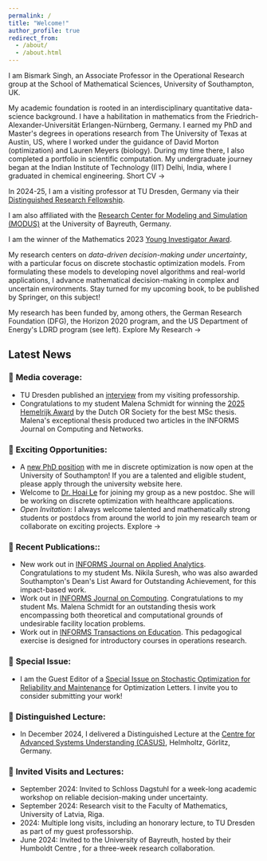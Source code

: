 ```yaml
---
permalink: /
title: "Welcome!"
author_profile: true
redirect_from: 
  - /about/
  - /about.html
---
```


I am Bismark Singh, an Associate Professor in the Operational Research group at the School of Mathematical Sciences, University of Southampton, UK. 

My academic foundation is rooted in an interdisciplinary quantitative data-science background. I have a habilitation in mathematics from the Friedrich-Alexander-Universität Erlangen-Nürnberg, Germany.  I earned my PhD and Master's degrees in operations research from The University of Texas at Austin, US, where I worked under the guidance of David Morton (optimization) and Lauren Meyers (biology). During my time there, I also completed a portfolio in scientific computation. My undergraduate journey began at the Indian Institute of Technology (IIT) Delhi, India, where I graduated in chemical engineering.  Short CV →

In 2024-25, I am a visiting professor at TU Dresden, Germany via their [Distinguished Research Fellowship](https://tu-dresden.de/bu/wirtschaft/die-fakultaet/news/auszeichnung-von-associate-professor-bismark-singh-als-distinguished-research-fellow).

I am also affiliated with the [Research Center for Modeling and Simulation (MODUS)](https://www.modus.uni-bayreuth.de/en/members/application-team/Singh/index.php) at the University of Bayreuth, Germany.

I am the winner of the Mathematics 2023 [Young Investigator Award](https://www.mdpi.com/journal/mathematics/awards/2137). 

My research centers on *data-driven decision-making under uncertainty*, with a particular focus on discrete stochastic optimization models. From formulating these models to developing novel algorithms and real-world applications, I advance mathematical decision-making in complex and uncertain environments. Stay turned for my upcoming book, to be published by Springer, on this subject!

My research has been funded by, among others, the German Research Foundation (DFG), the Horizon 2020 program, and the US Department of Energy's LDRD program (see left). Explore My Research →


## Latest News


###  🎉 **Media coverage**: 
-   TU Dresden published an [interview](https://tu-dresden.de/bu/wirtschaft/forschung/interview-bismark-singh) from my visiting professorship.
-   Congratulations to my student Malena Schmidt for winning the [2025 Hemelrijk Award](https://www.vvsor.nl/articles/hemelrijk-award-winner-2025/) by the Dutch OR Society for the best MSc thesis. Malena's exceptional thesis produced two articles in the INFORMS Journal on Computing and Networks. 

### 🎉 **Exciting Opportunities**:
  - A [new PhD position](https://www.findaphd.com/phds/project/mathematically-modeling-systems-resilient-against-unforeseen-attacks/?p177266) with me in discrete optimization is now open at the University of Southampton! If you are a talented and eligible student, please apply through the university website here.
  - Welcome to [Dr. Hoai Le](https://warwick.ac.uk/fac/sci/mathsys/people/students/mathsysi/hle/) for joining my group as a new postdoc. She will be working on discrete optimization with healthcare applications.
  - *Open Invitation*: I always welcome talented and mathematically strong students or postdocs from around the world to join my research team or collaborate on exciting projects. Explore →
  
### 🎉 **Recent Publications:**: 
  - New work out in [INFORMS Journal on Applied Analytics](https://pubsonline.informs.org/doi/10.1287/inte.2024.0160). Congratulations to my student Ms. Nikila Suresh, who was also awarded Southampton's Dean's List Award for Outstanding Achievement, for this impact-based work.
  - Work out in [INFORMS Journal on Computing](https://pubsonline.informs.org/doi/10.1287/ijoc.2024.0693). Congratulations to my student Ms. Malena Schmidt for an outstanding thesis work encompassing both theoretical and computational grounds of undesirable facility location problems.
  - Work out in [INFORMS Transactions on Education](https://pubsonline.informs.org/doi/10.1287/ited.2024.0112). This pedagogical exercise is designed for introductory courses in operations research.
 
### 🎉 **Special Issue**:
  - I am the Guest Editor of a [Special Issue on Stochastic Optimization for Reliability and Maintenance](https://link.springer.com/journal/11590/updates/27713526) for Optimization Letters. I invite you to consider submitting your work!
 
### 🎉 **Distinguished Lecture**:
  - In December 2024, I delivered a Distinguished Lecture at the [Centre for Advanced Systems Understanding (CASUS)](https://link.springer.com/journal/11590/updates/27713526), Helmholtz, Görlitz, Germany.
  
### 🎉 **Invited Visits and Lectures**: 
  - September 2024: Invited to Schloss Dagstuhl for a week-long academic workshop on reliable decision-making under uncertainty.
  - September 2024: Research visit to the Faculty of Mathematics, University of Latvia, Riga.
  - 2024: Multiple long visits, including an honorary lecture, to TU Dresden as part of my guest professorship.
  - June 2024: Invited to the University of Bayreuth, hosted by their Humboldt Centre , for a three-week research collaboration.
